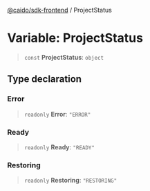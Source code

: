 [@caido/sdk-frontend](../index.md) / ProjectStatus

# Variable: ProjectStatus

> `const` **ProjectStatus**: `object`

## Type declaration

### Error

> `readonly` **Error**: `"ERROR"`

### Ready

> `readonly` **Ready**: `"READY"`

### Restoring

> `readonly` **Restoring**: `"RESTORING"`
